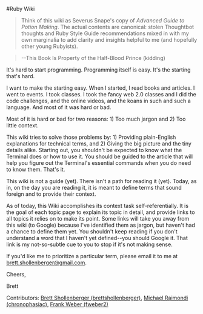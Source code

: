 #Ruby Wiki

>Think of this wiki as Severus Snape's copy of _Advanced Guide to Potion Making_. The actual contents are canonical: stolen Thoughtbot thoughts and Ruby Style Guide recommendations mixed in with my own marginalia to add clarity and insights helpful to me (and hopefully other young Rubyists).

>--This Book Is Property of the Half-Blood Prince (kidding)

It's hard to start programming. Programming itself is easy. It's the starting that's hard. 

I want to make the starting easy. When I started, I read books and articles. I went to events. I took classes. I took the fancy web 2.0 classes and I did the code challenges, and the online videos, and the koans in such and such a language. And most of it was hard or bad. 

Most of it is hard or bad for two reasons: 1) Too much jargon and 2) Too little context. 

This wiki tries to solve those problems by: 1) Providing plain-English explanations for technical terms, and 2) Giving the big picture and the tiny details alike. Starting out, you shouldn't be expected to know what the Terminal does or how to use it. You should be guided to the article that will help you figure out the Terminal's essential commands when you do need to know them. That's it. 

This wiki is not a guide (yet). There isn't a path for reading it (yet). Today, as in, on the day you are reading it, it is meant to define terms that sound foreign and to provide their context.

As of today, this Wiki accomplishes its context task self-referentially. It is the goal of each topic page to explain its topic in detail, and provide links to all topics it relies on to make its point. Some links will take you away from this wiki (to Google) because I've identified them as jargon, but haven't had a chance to define them yet. You shouldn't keep reading if you don't understand a word that I haven't yet defined--you should Google it. That link is my not-so-subtle cue to you to stop if it's not making sense.

If you'd like me to prioritize a particular term, please email it to me at brett.shollenberger@gmail.com. 

Cheers,

Brett

Contributors: [Brett Shollenberger (brettshollenberger)](https://github.com/brettshollenberger), [Michael Raimondi (chronophasiac)](https://github.com/chronophasiac), [Frank Weber (fweber2)](https://github.com/fhweber2)

